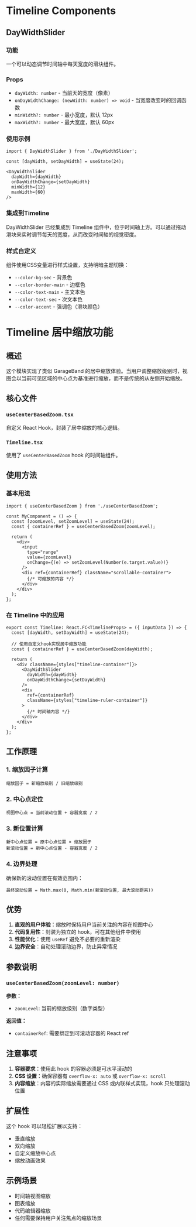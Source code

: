 # Timeline Components

## DayWidthSlider

### 功能
一个可以动态调节时间轴中每天宽度的滑块组件。

### Props
- `dayWidth: number` - 当前天的宽度（像素）
- `onDayWidthChange: (newWidth: number) => void` - 当宽度改变时的回调函数
- `minWidth?: number` - 最小宽度，默认 12px
- `maxWidth?: number` - 最大宽度，默认 60px

### 使用示例
```tsx
import { DayWidthSlider } from './DayWidthSlider';

const [dayWidth, setDayWidth] = useState(24);

<DayWidthSlider 
  dayWidth={dayWidth} 
  onDayWidthChange={setDayWidth}
  minWidth={12}
  maxWidth={60}
/>
```

### 集成到Timeline
DayWidthSlider 已经集成到 Timeline 组件中，位于时间轴上方。可以通过拖动滑块来实时调节每天的宽度，从而改变时间轴的视觉密度。

### 样式自定义
组件使用CSS变量进行样式设置，支持明暗主题切换：
- `--color-bg-sec` - 背景色
- `--color-border-main` - 边框色
- `--color-text-main` - 主文本色
- `--color-text-sec` - 次文本色
- `--color-accent` - 强调色（滑块颜色） 

# Timeline 居中缩放功能

## 概述

这个模块实现了类似 GarageBand 的居中缩放体验。当用户调整缩放级别时，视图会以当前可见区域的中心点为基准进行缩放，而不是传统的从左侧开始缩放。

## 核心文件

### `useCenterBasedZoom.tsx`
自定义 React Hook，封装了居中缩放的核心逻辑。

### `Timeline.tsx`
使用了 `useCenterBasedZoom` hook 的时间轴组件。

## 使用方法

### 基本用法

```tsx
import { useCenterBasedZoom } from './useCenterBasedZoom';

const MyComponent = () => {
  const [zoomLevel, setZoomLevel] = useState(24);
  const { containerRef } = useCenterBasedZoom(zoomLevel);

  return (
    <div>
      <input 
        type="range" 
        value={zoomLevel} 
        onChange={(e) => setZoomLevel(Number(e.target.value))}
      />
      <div ref={containerRef} className="scrollable-container">
        {/* 可缩放的内容 */}
      </div>
    </div>
  );
};
```

### 在 Timeline 中的应用

```tsx
export const Timeline: React.FC<TimelineProps> = ({ inputData }) => {
  const [dayWidth, setDayWidth] = useState(24);
  
  // 使用自定义hook实现居中缩放功能
  const { containerRef } = useCenterBasedZoom(dayWidth);

  return (
    <div className={styles["timeline-container"]}>
      <DayWidthSlider 
        dayWidth={dayWidth} 
        onDayWidthChange={setDayWidth}
      />
      <div 
        ref={containerRef}
        className={styles["timeline-ruler-container"]}
      >
        {/* 时间轴内容 */}
      </div>
    </div>
  );
};
```

## 工作原理

### 1. 缩放因子计算
```
缩放因子 = 新缩放级别 / 旧缩放级别
```

### 2. 中心点定位
```
视图中心点 = 当前滚动位置 + 容器宽度 / 2
```

### 3. 新位置计算
```
新中心点位置 = 原中心点位置 × 缩放因子
新滚动位置 = 新中心点位置 - 容器宽度 / 2
```

### 4. 边界处理
确保新的滚动位置在有效范围内：
```
最终滚动位置 = Math.max(0, Math.min(新滚动位置, 最大滚动距离))
```

## 优势

1. **直观的用户体验**：缩放时保持用户当前关注的内容在视图中心
2. **代码复用性**：封装为独立的 hook，可在其他组件中使用
3. **性能优化**：使用 `useRef` 避免不必要的重新渲染
4. **边界安全**：自动处理滚动边界，防止异常情况

## 参数说明

### `useCenterBasedZoom(zoomLevel: number)`

**参数：**
- `zoomLevel`: 当前的缩放级别（数字类型）

**返回值：**
- `containerRef`: 需要绑定到可滚动容器的 React ref

## 注意事项

1. **容器要求**：使用此 hook 的容器必须是可水平滚动的
2. **CSS 设置**：确保容器有 `overflow-x: auto` 或 `overflow-x: scroll`
3. **内容缩放**：内容的实际缩放需要通过 CSS 或内联样式实现，hook 只处理滚动位置

## 扩展性

这个 hook 可以轻松扩展以支持：
- 垂直缩放
- 双向缩放
- 自定义缩放中心点
- 缩放动画效果

## 示例场景

- 时间轴视图缩放
- 图表缩放
- 代码编辑器缩放
- 任何需要保持用户关注焦点的缩放场景 